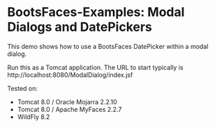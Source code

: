 # BootsFaces-Examples: Modal Dialogs and DatePickers
This demo shows how to use a BootsFaces DatePicker within a modal dialog.

Run this as a Tomcat application. The URL to start typically is http://localhost:8080/ModalDialog/index.jsf

Tested on:
<ul>
<li>Tomcat 8.0 / Oracle Mojarra 2.2.10</li>
<li>Tomcat 8.0 / Apache MyFaces 2.2.7</li>
<li>WildFly 8.2</li>
</ul>
